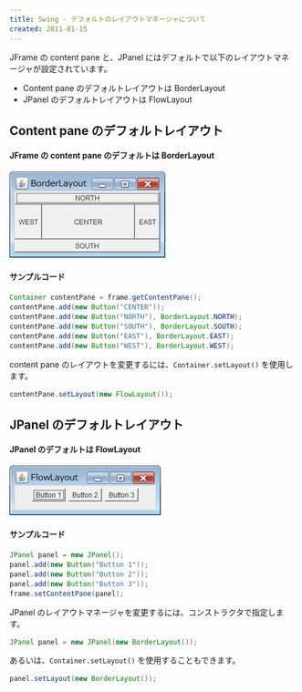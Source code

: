 ```yaml
---
title: Swing - デフォルトのレイアウトマネージャについて
created: 2011-01-15
---
```


JFrame の content pane と、JPanel にはデフォルトで以下のレイアウトマネージャが設定されています。

- Content pane のデフォルトレイアウトは BorderLayout
- JPanel のデフォルトレイアウトは FlowLayout


Content pane のデフォルトレイアウト
----

#### JFrame の content pane のデフォルトは BorderLayout

![./border-layout.png](./border-layout.png)

#### サンプルコード

~~~ java
Container contentPane = frame.getContentPane();
contentPane.add(new Button("CENTER"));
contentPane.add(new Button("NORTH"), BorderLayout.NORTH);
contentPane.add(new Button("SOUTH"), BorderLayout.SOUTH);
contentPane.add(new Button("EAST"), BorderLayout.EAST);
contentPane.add(new Button("WEST"), BorderLayout.WEST);
~~~

content pane のレイアウトを変更するには、`Container.setLayout()` を使用します。

~~~ java
contentPane.setLayout(new FlowLayout());
~~~


JPanel のデフォルトレイアウト
----

#### JPanel のデフォルトは FlowLayout

![./flow-layout.png](./flow-layout.png)

#### サンプルコード

~~~ java
JPanel panel = new JPanel();
panel.add(new Button("Button 1"));
panel.add(new Button("Button 2"));
panel.add(new Button("Button 3"));
frame.setContentPane(panel);
~~~

JPanel のレイアウトマネージャを変更するには、コンストラクタで指定します。

~~~ java
JPanel panel = new JPanel(new BorderLayout());
~~~

あるいは、`Container.setLayout()` を使用することもできます。

~~~ java
panel.setLayout(new BorderLayout());
~~~

